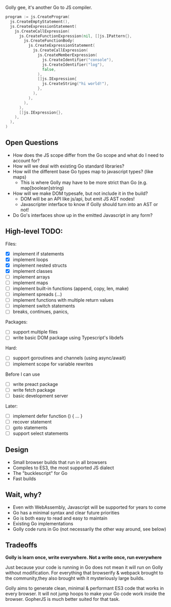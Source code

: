 Golly gee, it's another Go to JS compiler.

```go
program := js.CreateProgram(
  js.CreateEmptyStatement(),
  js.CreateExpressionStatement(
    js.CreateCallExpression(
      js.CreateFunctionExpression(nil, []js.IPattern{},
        js.CreateFunctionBody(
          js.CreateExpressionStatement(
            js.CreateCallExpression(
              js.CreateMemberExpression(
                js.CreateIdentifier("console"),
                js.CreateIdentifier("log"),
                false,
              ),
              []js.IExpression{
                js.CreateString("hi world!"),
              },
            ),
          ),
        ),
      ),
      []js.IExpression{},
    ),
  ),
)
```

## Open Questions

- How does the JS scope differ from the Go scope and what do I need to account for?
- How will we deal with existing Go standard libraries?
- How will the different base Go types map to javascript types? (like maps)
  - This is where Golly may have to be more strict than Go (e.g. map[boolean]string)
- How will we make DOM typesafe, but not include it in the build?
  - DOM will be an API like js/api, but emit JS AST nodes!
  - Javascripter interface to know if Golly should turn into an AST or not!
- Do Go's interfaces show up in the emitted Javascript in any form?

## High-level TODO:

Files:

- [x] implement if statements
- [x] implement loops
- [x] implement nested structs
- [x] implement classes
- [ ] implement arrays
- [ ] implement maps
- [ ] implement built-in functions (append, copy, len, make)
- [ ] implement spreads (...)
- [ ] implement functions with multiple return values
- [ ] implement switch statements
- [ ] breaks, continues, panics, 

Packages:

- [ ] support multiple files
- [ ] write basic DOM package using Typescript's libdefs

Hard:

- [ ] support goroutines and channels (using async/await)
- [ ] implement scope for variable rewrites

Before I can use

- [ ] write preact package
- [ ] write fetch package
- [ ] basic development server

Later:

- [ ] implement defer function () { ... }
- [ ] recover statement
- [ ] goto statements
- [ ] support select statements

## Design

- Small browser builds that run in all browsers
- Compiles to ES3, the most supported JS dialect
- The "bucklescript" for Go
- Fast builds

## Wait, why?

- Even with WebAssembly, Javascript will be supported for years to come
- Go has a minimal syntax and clear future priorities
- Go is both easy to read and easy to maintain
- Existing Go implementations 
- Golly code runs in Go (not necessarily the other way around, see below)

## Tradeoffs

**Golly is learn once, write everywhere. Not a write once, run everywhere**

Just because your code is running in Go does not mean it will run on Golly without modification. For everything that browserify & webpack brought to the community,they also brought with it mysteriously large builds.

Golly aims to generate clean, minimal & performant ES3 code that works in every browser. It will not jump hoops to make your Go code work inside the browser. GopherJS is much better suited for that task.